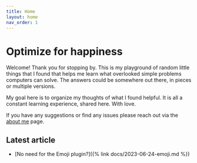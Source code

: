 ```yaml
---
title: Home
layout: home
nav_order: 1
---
```


<h1>
  Optimize for happiness
</h1>

<p>
  Welcome! Thank you for stopping by. This is my playground of random little things that I found that helps me learn what overlooked simple problems computers can solve. The answers could be somewhere out there, in pieces or multiple versions. 
</p>

<p>
  My goal here is to organize my thoughts of what I found helpful. It is all a constant learning experience, shared here. With love.
</p>

<p>
If you have any suggestions or find any issues please reach out via the <a href="/docs/about">about me</a> page.
</p>

<h2>Latest article</h2>

- [No need for the Emoji plugin?]({% link docs/2023-06-24-emoji.md %})
